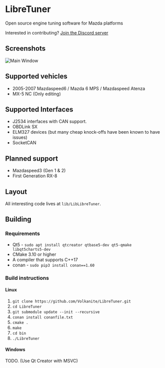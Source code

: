 LibreTuner
=========
Open source engine tuning software for Mazda platforms

Interested in contributing? [Join the Discord server](https://discord.gg/QQvX2rB)


Screenshots
-----------
![Main Window](https://user-images.githubusercontent.com/3116133/62159853-ab6d5b80-b2e0-11e9-931d-1b15481e83fb.png)

Supported vehicles
------------------
* 2005-2007 Mazdaspeed6 / Mazda 6 MPS / Mazdaspeed Atenza
* MX-5 NC (Only editing)


Supported Interfaces
--------------------
* J2534 interfaces with CAN support.
* OBDLink SX
* ELM327 devices (but many cheap knock-offs have been known to have issues)
* SocketCAN

Planned support
---------------
* Mazdaspeed3 (Gen 1 & 2)
* First Generation RX-8


Layout
------
All interesting code lives at `lib/LibLibreTuner`.

Building
--------
### Requirements
* Qt5 - `sudo apt install qtcreator qtbase5-dev qt5-qmake libqt5charts5-dev`
* CMake 3.10 or higher
* A compiler that supports C++17
* conan - `sudo pip3 install conan==1.60`

### Build instructions

#### Linux
1. `git clone https://github.com/Volkanite/LibreTuner.git`
2. `cd LibreTuner`
3. `git submodule update --init --recursive`
4. `conan install conanfile.txt`
5. `cmake .`
6. `make`
7. `cd bin`
8. `./LibreTuner`

#### Windows
TODO. (Use Qt Creator with MSVC)
